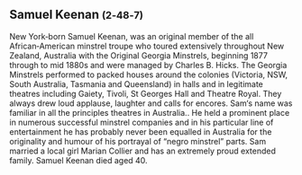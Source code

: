 ## Samuel Keenan <small>(2‑48‑7)</small>

New York‑born Samuel Keenan, was an original member of the all African‑American minstrel troupe who toured extensively throughout New Zealand, Australia with the Original Georgia Minstrels, beginning 1877 through to mid 1880s and were managed by Charles B. Hicks. The Georgia Minstrels performed to packed houses around the colonies (Victoria, NSW, South Australia, Tasmania and Queensland) in halls and in legitimate theatres including Gaiety, Tivoli, St Georges Hall and Theatre Royal. They always drew loud applause, laughter and calls for encores. Sam‘s name was familiar in all the principles theatres in Australia.. He held a prominent place in numerous successful minstrel companies and in his particular line of entertainment he has probably never been equalled in Australia for the originality and humour of his portrayal of “negro minstrel” parts. Sam married a local girl Marian Collier and has an extremely proud extended family. Samuel Keenan died aged 40.
